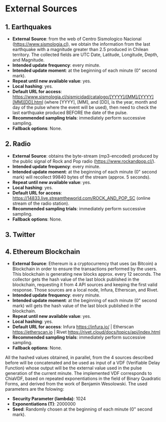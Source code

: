 # External Sources

## 1. Earthquakes
- **External Source**: from the web of Centro Sismologico Nacional (https://www.sismologia.cl), we obtain the information from the last earthquake with a magnitude greater than 2.5 produced in Chilean territory. The collected fields are UTC Date, Latitude, Longitude, Depth, and Magnitude.
- **Intended update frequency**: every minute.
- **Intended update moment**: at the beginning of each minute (0" second mark).
- **Repeat until new available value**: yes.
- **Local hashing**: yes. 
- **Default URL for access**: https://www.sismologia.cl/sismicidad/catalogo/[YYYY]/[MM]/[YYYY][MM][DD].html (where [YYYY], [MM], and [DD], is the year, month and day of the pulse where the event will be used), then need to check the last earthquake produced BEFORE the date of the pulse.
- **Recommended sampling trials**: immediately perform successive sampling.
- **Fallback options**: None.

## 2. Radio
- **External Source**: obtains the byte-stream (mp3-encoded) produced by the public signal of Rock and Pop radio (https://www.rockandpop.cl/).
- **Intended update frequency**: every minute. 
- **Intended update moment**: at the beginning of each minute (0" second mark) will recollect 99840 bytes of the stream (approx. 5 seconds). 
- **Repeat until new available value**: yes.
- **Local hashing**: yes. 
- **Default URL for access**: https://14833.live.streamtheworld.com/ROCK_AND_POP_SC (online stream of the radio station). 
- **Recommended sampling trials**: immediately perform successive sampling. 
- **Fallback options**: None.

## 3. Twitter

## 4. Ethereum Blockchain
- **External Source**: Ethereum is a cryptocurrency that uses (as Bitcoin) a Blockchain in order to ensure the transactions performed by the users. This blockchain is generating new blocks approx. every 12 seconds. The collector gets the hash value of the last block published in the blockchain, requesting it from 4 API sources and keeping the first valid response. Those sources are a local node, Infura, Etherscan, and Rivet.
- **Intended update frequency**: every minute. 
- **Intended update moment**: at the beginning of each minute (0" second mark) will gets the hash value of the last block published in the blockchain.
- **Repeat until new available value**: yes.
- **Local hashing**: yes. 
- **Default URL for access**: Infura https://infura.io/ | Etherscan https://etherscan.io | Rivet https://rivet.cloud/docs/topics/api/index.html
- **Recommended sampling trials**: immediately perform successive sampling. 
- **Fallback options**: None.


All the hashed values obtained, in parallel, from the 4 sources described before will be concatenated and be used as input of a VDF (Verifiable Delay Function) whose output will be the external value used in the pulse generation of the current minute.
The implemented VDF corresponds to ChiaVDF, based on repeated exponentiations in the field of Binary Quadratic Forms, and derived from the work of Benjamin Wesolowski. The used parameters are the folowing:
- **Security Parameter (lambda)**: 1024
- **Exponentiations (T)**: 2000000
- **Seed**: Randomly chosen at the beginning of each minute (0" second mark).